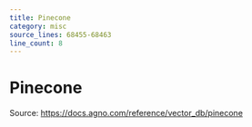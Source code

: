 ```yaml
---
title: Pinecone
category: misc
source_lines: 68455-68463
line_count: 8
---
```


# Pinecone
Source: https://docs.agno.com/reference/vector_db/pinecone



<Snippet file="vector-db-pinecone-reference.mdx" />


